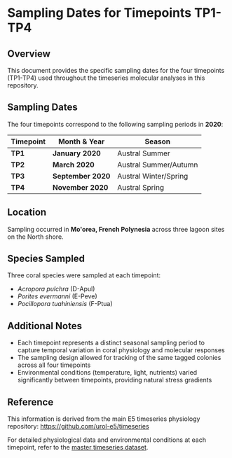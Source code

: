 # Sampling Dates for Timepoints TP1-TP4

## Overview

This document provides the specific sampling dates for the four timepoints (TP1-TP4) used throughout the timeseries molecular analyses in this repository.

## Sampling Dates

The four timepoints correspond to the following sampling periods in **2020**:

| Timepoint | Month & Year | Season |
|-----------|--------------|---------|
| **TP1** | **January 2020** | Austral Summer |
| **TP2** | **March 2020** | Austral Summer/Autumn |
| **TP3** | **September 2020** | Austral Winter/Spring |
| **TP4** | **November 2020** | Austral Spring |

## Location

Sampling occurred in **Mo'orea, French Polynesia** across three lagoon sites on the North shore.

## Species Sampled

Three coral species were sampled at each timepoint:
- *Acropora pulchra* (D-Apul)
- *Porites evermanni* (E-Peve) 
- *Pocillopora tuahiniensis* (F-Ptua)

## Additional Notes

- Each timepoint represents a distinct seasonal sampling period to capture temporal variation in coral physiology and molecular responses
- The sampling design allowed for tracking of the same tagged colonies across all four timepoints
- Environmental conditions (temperature, light, nutrients) varied significantly between timepoints, providing natural stress gradients

## Reference

This information is derived from the main E5 timeseries physiology repository: https://github.com/urol-e5/timeseries

For detailed physiological data and environmental conditions at each timepoint, refer to the [master timeseries dataset](https://github.com/urol-e5/timeseries/raw/refs/heads/master/time_series_analysis/Output/master_timeseries.csv).